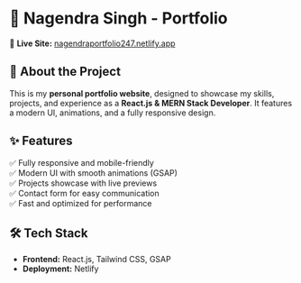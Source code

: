 # 🌟 Nagendra Singh - Portfolio

🚀 **Live Site:** [nagendraportfolio247.netlify.app](https://nagendraportfolio247.netlify.app/)

## 📌 About the Project  
This is my **personal portfolio website**, designed to showcase my skills, projects, and experience as a **React.js & MERN Stack Developer**. It features a modern UI, animations, and a fully responsive design.

## ✨ Features  
✅ Fully responsive and mobile-friendly  
✅ Modern UI with smooth animations (GSAP)  
✅ Projects showcase with live previews  
✅ Contact form for easy communication  
✅ Fast and optimized for performance  

## 🛠 Tech Stack  
- **Frontend:** React.js, Tailwind CSS, GSAP  
- **Deployment:** Netlify  

 
